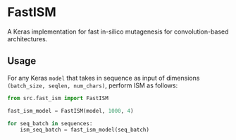 # FastISM

A Keras implementation for fast in-silico mutagenesis for convolution-based architectures.

## Usage

For any Keras `model` that takes in sequence as input of dimensions `(batch_size, seqlen, num_chars)`, perform ISM as follows:

```python
from src.fast_ism import FastISM

fast_ism_model = FastISM(model, 1000, 4)

for seq_batch in sequences:
    ism_seq_batch = fast_ism_model(seq_batch)
```
